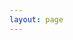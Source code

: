 ```yaml
---
layout: page
---
```


<script setup>
import {
  VPTeamPage,
  VPTeamPageTitle,
  VPTeamMembers,
   VPTeamPageSection
} from 'vitepress/theme'

import { baseURL } from './baseURL.ts'

const coreMembers = [
  {
    avatar: `${baseURL}/张东.png`,
    name: '张东',
    title: 'Tech Lead',
    desc: '只要拼不死，就往死里拼',
  },
  {
    avatar: `${baseURL}/杨佩.png`,
    name: 'Amy',
    title: 'Tech Lead',
    desc: '每天都要优雅的写好每一行代码',
  },
  {
    avatar: `${baseURL}/曹翔.png`,
    name: 'Asher',
    title: 'Developers',
    desc: '人若有志，万事可为',
  },
  {
    avatar: `${baseURL}/赵保山.png`,
    name: 'Brenton',
    title: 'Developers',
    desc: '在谷底也要开花，在海底也要望月',
  },
  {
    avatar: `${baseURL}/马佳瑞.png`,
    name: 'Destiny',
    title: 'Developers',
    desc: ' 挣钱脱发，花钱植发',
  },
  {
    avatar: `${baseURL}/赵成刚.png`,
    name: '赵成刚',
    title: 'Developers',
    desc: '快乐编码，快乐捞钱'
  },

  {
    avatar: `${baseURL}/陈晶华.png`,
    name: '陈晶华',
    title: 'Developers',
    desc:'所有的胜利都是有备而来',
  },

  {
    avatar: `${baseURL}/杨博.png`,
    name: 'Youwei',
    title: 'Developers',
    desc: '风物长，宜放眼量',
  },
  {
    avatar: `${baseURL}/董亚婷.png`,
    name: 'Aris',
    title: 'Developers',
    desc: '爱敲代码，糊涂时读书，独处时思考',
  },
  {
    avatar: `${baseURL}/陈俊宇.png`,
    name: '陈俊宇',
    title: 'Developers',
    desc: '太阳升起的瞬间，对于昨天已成永远',
  },
  {
    avatar: `${baseURL}/刘莹发.png`,
    name: '刘莹发',
    title: 'Developers',
    desc: '心怀梦想，脚踏实地',
  },
  {
    avatar: `${baseURL}/董庆.png`,
    name: '董庆',
    title: 'Developers',
    desc: '把握当下',
  },
]


const partners = [
  {
    avatar: `${baseURL}/王凯文.png`,
    name: 'Kevin',
    title: 'Developers',
    desc: '人生如逆旅，我亦是行人',
  },
    {
    avatar: `${baseURL}/原宁宁.png`,
    name: '原宁宁',
    title: 'Developers',
    desc:'知行合一，追求卓越',
  },
  {
    avatar: `${baseURL}/丁铭.png`,
    name: '丁铭',
    title: 'Developers',
    desc:'My Heart Will Go On',
  },
  {
    avatar: 'https://avatars.githubusercontent.com/u/9710546?s=200&v=4',
    name: '杰克',
    title: '技术卷王，西安前端社群群主',
    desc: '不要@我，有事儿你直接说'
  },
  {
    avatar: 'https://avatars.githubusercontent.com/u/13547390?v=4',
    name: '雪源',
    title: '广联达前端组长',
    desc: '资深前端开发，Vue发烧选手'
  },
  {
    avatar: 'https://avatars.githubusercontent.com/u/51934415?v=4',
    name: 'Brian',
    title: '全栈大佬，10年互联网老鸟',
    desc: '大厂出身，精通全栈，爱分享'
  },
  {
    avatar: 'https://avatars.githubusercontent.com/u/24845958?v=4',
    name: 'chengpeiquan',
    title: '前端工程师 / 贝斯手 / 猫奴',
    desc: '优秀的社区开源作者，文档部分的核心贡献者',
  },
  {
    avatar: 'https://avatars.githubusercontent.com/u/73180970?v=4',
    name: '田同学',
    title: '最怕你一生碌碌无为，还安慰自己平凡可贵',
    desc: '基于 Vue3 的 ui 框架 《FightingDesign》作者'
  },
  {
    avatar: 'https://q2.qlogo.cn/headimg_dl?spec=100&dst_uin=1157445650',
    name: 'Fate',
    title: '你敲代码，我敲脑子',
    desc: 'css 资深玩家，有丰富的可视化看板动效开发经验'
  },
  {
    avatar: 'https://avatars.githubusercontent.com/u/44045271?v=4',
    name: '坏、毛病',
    title: '震有科技前端负责人',
    desc: '重度编码洁癖，擅长代码重构设计，有大量C转B项目和可视化开发的经验'
  },
  {
    avatar: 'https://avatars.githubusercontent.com/u/23090352?v=4',
    name: 'lili',
    title: '资深前端',
    desc: '坐标东北沈阳的一个前端老炮儿，出道9年，热爱编码，热爱生活，喜欢极限编程'
  },
]
</script>

<VPTeamPage>
  <VPTeamPageTitle>
    <template #title>我们的前端</template>
    <template #lead>核心成员</template>
  </VPTeamPageTitle>
  <VPTeamMembers size="medium" :members="coreMembers" />
  <VPTeamPageSection>
    <template #title>特别感谢</template>
    <template #lead>协同伙伴</template>
    <template #members>
      <VPTeamMembers size="small" :members="partners" />
    </template>
  </VPTeamPageSection>
</VPTeamPage>

